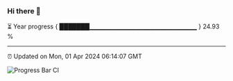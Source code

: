 ### Hi there 👋

⏳ Year progress { ███████▁▁▁▁▁▁▁▁▁▁▁▁▁▁▁▁▁▁▁▁▁▁▁ } 24.93 %

---

⏰ Updated on Mon, 01 Apr 2024 06:14:07 GMT

![Progress Bar CI](https://github.com/liununu/liununu/workflows/Progress%20Bar%20CI/badge.svg)

